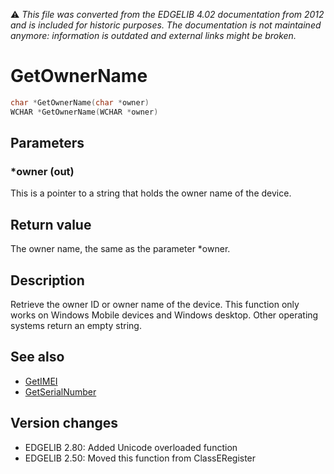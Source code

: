 :warning: _This file was converted from the EDGELIB 4.02 documentation from 2012 and is included for historic purposes. The documentation is not maintained anymore: information is outdated and external links might be broken._

# GetOwnerName


```c++
char *GetOwnerName(char *owner) 
WCHAR *GetOwnerName(WCHAR *owner)
```

## Parameters
### *owner (out)
This is a pointer to a string that holds the owner name of the device.

## Return value
The owner name, the same as the parameter *owner.

## Description
Retrieve the owner ID or owner name of the device. This function only works on Windows Mobile devices and Windows desktop. Other operating systems return an empty string.

## See also
* [GetIMEI](classedevice_getimei.md)
* [GetSerialNumber](classedevice_getserialnumber.md)

## Version changes
- EDGELIB 2.80: Added Unicode overloaded function 
- EDGELIB 2.50: Moved this function from ClassERegister

